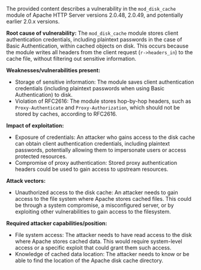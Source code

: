 The provided content describes a vulnerability in the `mod_disk_cache` module of Apache HTTP Server versions 2.0.48, 2.0.49, and potentially earlier 2.0.x versions.

**Root cause of vulnerability:**
The `mod_disk_cache` module stores client authentication credentials, including plaintext passwords in the case of Basic Authentication, within cached objects on disk. This occurs because the module writes all headers from the client request (`r->headers_in`) to the cache file, without filtering out sensitive information.

**Weaknesses/vulnerabilities present:**
- Storage of sensitive information: The module saves client authentication credentials (including plaintext passwords when using Basic Authentication) to disk.
- Violation of RFC2616: The module stores hop-by-hop headers, such as `Proxy-Authenticate` and `Proxy-Authorization`, which should not be stored by caches, according to RFC2616.

**Impact of exploitation:**
- Exposure of credentials: An attacker who gains access to the disk cache can obtain client authentication credentials, including plaintext passwords, potentially allowing them to impersonate users or access protected resources.
- Compromise of proxy authentication: Stored proxy authentication headers could be used to gain access to upstream resources.

**Attack vectors:**
- Unauthorized access to the disk cache: An attacker needs to gain access to the file system where Apache stores cached files. This could be through a system compromise, a misconfigured server, or by exploiting other vulnerabilities to gain access to the filesystem.

**Required attacker capabilities/position:**
- File system access: The attacker needs to have read access to the disk where Apache stores cached data. This would require system-level access or a specific exploit that could grant them such access.
- Knowledge of cached data location: The attacker needs to know or be able to find the location of the Apache disk cache directory.